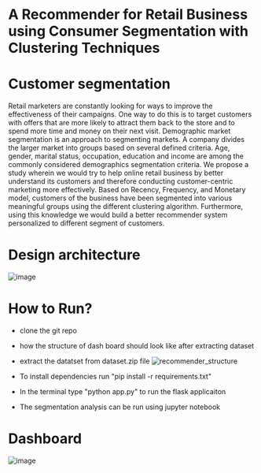 # A Recommender for Retail Business using Consumer Segmentation with Clustering Techniques



# Customer segmentation
Retail marketers are constantly looking for ways to improve the effectiveness of their campaigns. One way to do this is to target customers with offers that are more likely to attract them back to the store and to spend more time and money on their next visit. Demographic market segmentation is an approach to segmenting markets. A company divides the larger market into groups based on several defined criteria. Age, gender, marital status, occupation, education and income are among the commonly considered demographics segmentation criteria.
We propose a study wherein we would try to help online retail business by better understand its customers and therefore conducting customer-centric marketing more effectively. Based on Recency, Frequency, and Monetary model, customers of the business have been segmented into various meaningful groups using the different clustering algorithm. Furthermore, using this knowledge we would build a better recommender system personalized to different segment of customers.

# Design architecture

![image](https://user-images.githubusercontent.com/25847051/114580716-18f42380-9c4d-11eb-8dbb-add2b987a4c1.png)


# How to Run?

- clone the git repo
- how the structure of dash board should look like after extracting dataset
- extract the datatset from dataset.zip file
![recommender_structure](https://user-images.githubusercontent.com/25847051/114580979-548eed80-9c4d-11eb-8f1e-401ffe6e5c00.png)

- To install dependencies run "pip install -r requirements.txt"
- In the terminal type "python app.py" to run the flask applicaiton
- The segmentation analysis can be run using jupyter notebook


# Dashboard

![image](https://user-images.githubusercontent.com/25847051/114580865-3923e280-9c4d-11eb-9605-44605467dab8.png)


